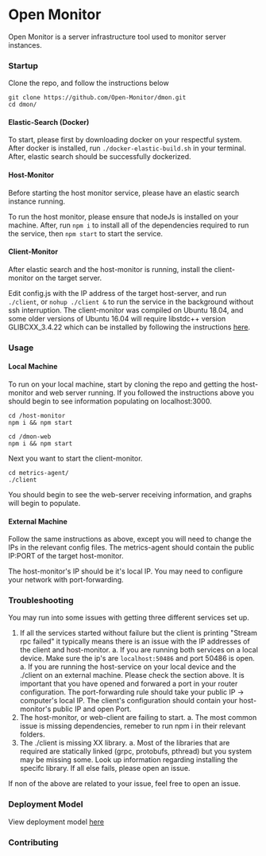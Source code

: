 # Open Monitor
Open Monitor is a server infrastructure tool used to monitor server instances.

### Startup
Clone the repo, and follow the instructions below
```
git clone https://github.com/Open-Monitor/dmon.git
cd dmon/
```

#### Elastic-Search (Docker)
To start, please first by downloading docker on your respectful system. After docker is installed, run `./docker-elastic-build.sh` in your terminal. After, elastic search should be successfully dockerized.

#### Host-Monitor
Before starting the host monitor service, please have an elastic search instance running.

To run the host monitor, please ensure that nodeJs is installed on your machine. After, run `npm i` to install all of the dependencies required to run the service, then `npm start` to start the service.

#### Client-Monitor
After elastic search and the host-monitor is running, install the client-monitor on the target server.

Edit config.js with the IP address of the target host-server, and run `./client`, or `nohup ./client &` to run the service in the background without ssh interruption.
The client-monitor was compiled on Ubuntu 18.04, and some older versions of Ubuntu 16.04 will require libstdc++ version GLIBCXX_3.4.22 which can be installed by following the instructions [here](https://github.com/lhelontra/tensorflow-on-arm/issues/13#issuecomment-418202182).

### Usage

#### Local Machine
To run on your local machine, start by cloning the repo and getting the host-monitor and web server running. If you followed the instructions above you should begin to see information populating on localhost:3000.
```
cd /host-monitor
npm i && npm start

cd /dmon-web
npm i && npm start
```
Next you want to start the client-monitor.
```
cd metrics-agent/
./client
```
You should begin to see the web-server receiving information, and graphs will begin to populate.

#### External Machine
Follow the same instructions as above, except you will need to change the IPs in the relevant config files.
The metrics-agent should contain the public IP:PORT of the target host-monitor.

The host-monitor's IP should be it's local IP. You may need to configure your network with port-forwarding.

### Troubleshooting
You may run into some issues with getting three different services set up.

1. If all the services started without failure but the client is printing "Stream rpc failed" it typically means there is an issue with the IP addresses of the client and host-monitor.
    a. If you are running both services on a local device. Make sure the ip's are `localhost:50486` and port 50486 is open.
    a. If you are running the host-service on your local device and the ./client on an external machine. Please check the section above. It is important that you have opened and forwared a port in your router configuration. The port-forwarding rule should take your public IP -> computer's local IP. The client's configuration should contain your host-monitor's public IP and open Port.
2. The host-monitor, or web-client are failing to start.
    a. The most common issue is missing dependencies, remeber to run npm i in their relevant folders.
3. The ./client is missing XX library.
    a. Most of the libraries that are required are statically linked (grpc, protobufs, pthread) but you system may be missing some. Look up information regarding installing the specifc library. If all else fails, please open an issue.

If non of the above are related to your issue, feel free to open an issue.

### Deployment Model
View deployment model [here](./docs/deployment-model.md)

### Contributing
